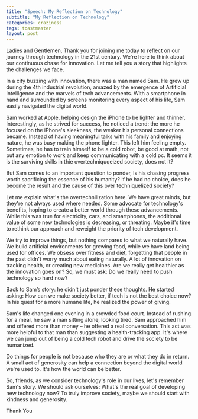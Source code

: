 ```yaml
---
title: "Speech: My Reflection on Technology"
subtitle: "My Reflection on Technology" 
categories: craziness
tags: toastmaster
layout: post
---
```


Ladies and Gentlemen,
Thank you for joining me today to reflect on our journey through technology in the 21st century. We're here to think about our continuous chase for innovation. Let me tell you a story that highlights the challenges we face.

In a city buzzing with innovation, there was a man named Sam. He grew up during the 4th industrial revolution, amazed by the emergence of Artificial Intelligence and the marvels of tech advancements. With a smartphone in hand and surrounded by screens monitoring every aspect of his life, Sam easily navigated the digital world.

Sam worked at Apple, helping design the iPhone to be lighter and thinner. Interestingly, as he strived for success, he noticed a trend: the more he focused on the iPhone's sleekness, the weaker his personal connections became.  Instead of having meaningful talks with his family and enjoying nature, he was busy making the phone lighter. This left him feeling empty. Sometimes, he has to train himself to be a cold robot, be good at math, not put any emotion to work and keep communicating with a cold pc. It seems it is the surviving skills in thie overtechniquqeized society, does not it? 

But Sam comes to an important question to ponder, Is his chasing progress worth sacrificing the essence of his humanity? If he had no choice, does he become the result and the cause of this over techniquelized society? 

Let me explain what's the overtechnilization here. We have great minds, but they're not always used where needed. Some advocate for technology's benefits, hoping to create a better world through these advancements. While this was true for electricity, cars, and smartphones, the additional value of some new technologies is decreasing, or threating. Maybe it's time to rethink our approach and reweight the priority of tech development.

We try to improve things, but nothing compares to what we naturally have. We build artificial environments for growing food, while we have land being used for offices. We obsess over fitness and diet, forgetting that people in the past didn't worry much about eating naturally. A lot of innovation on tracking health, or creating new medicines. Are we really get healthier as the innovation goes on? So, we must ask: Do we really need to push technology so hard now?

Back to Sam’s story: he didn't just ponder these thoughts. He started asking: How can we make society better, if tech is not the best choice now? In his quest for a more humane life, he realized the power of giving.

Sam's life changed one evening in a crowded food court. Instead of rushing for a meal, he saw a man sitting alone, looking tired. Sam approached him and offered more than money – he offered a real conversation. This act was more helpful to that man than suggesting a health-tracking app.  It's where we can jump out of being a cold tech robot and drive the society to be humanized.


Do things for people is not because who they are or what they do in return. A small act of generosity can help a connection beyond the digital world we're used to. It's how the world can be better. 

So, friends, as we consider technology's role in our lives, let's remember Sam's story. We should ask ourselves: What's the real goal of developing new technology now? To truly improve society, maybe we should start with kindness and generosity.

Thank You


